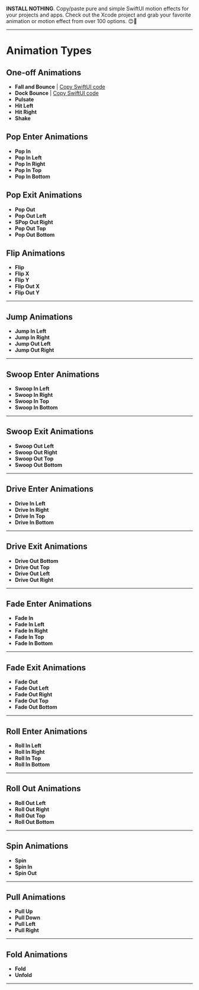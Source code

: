 **INSTALL NOTHING**. Copy/paste pure and simple SwiftUI motion effects for your projects and apps. Check out the Xcode project and grab your favorite animation or motion effect from over 100 options. 😊🎨

---

# Animation Types

## One-off Animations
- **Fall and Bounce** | [Copy SwiftUI code]()
- **Dock Bounce** | [Copy SwiftUI code]()
- **Pulsate**
- **Hit Left**
- **Hit Right**
- **Shake**

## Pop Enter Animations
- **Pop In**
- **Pop In Left**
- **Pop In Right**
- **Pop In Top**
- **Pop In Bottom**

## Pop Exit Animations
- **Pop Out**
- **Pop Out Left**
- **SPop Out Right**
- **Pop Out Top**
- **Pop Out Bottom**

## Flip Animations
- **Flip**
- **Flip X**
- **Flip Y**
- **Flip Out X**
- **Flip Out Y**

---

## Jump Animations
- **Jump In Left**
- **Jump In Right**
- **Jump Out Left**
- **Jump Out Right**

---

## Swoop Enter Animations
- **Swoop In Left**
- **Swoop In Right**
- **Swoop In Top**
- **Swoop In Bottom**

---

## Swoop Exit Animations
- **Swoop Out Left**
- **Swoop Out Right**
- **Swoop Out Top**
- **Swoop Out Bottom**

---

## Drive Enter Animations
- **Drive In Left**
- **Drive In Right**
- **Drive In Top**
- **Drive In Bottom**

---

## Drive Exit Animations
- **Drive Out Bottom**
- **Drive Out Top**
- **Drive Out Left**
- **Drive Out Right**

---

## Fade Enter Animations
- **Fade In**
- **Fade In Left**
- **Fade In Right**
- **Fade In Top**
- **Fade In Bottom**

---

## Fade Exit Animations
- **Fade Out**
- **Fade Out Left**
- **Fade Out Right**
- **Fade Out Top**
- **Fade Out Bottom**

---

## Roll Enter Animations
- **Roll In Left**
- **Roll In Right**
- **Roll In Top**
- **Roll In Bottom**

---

## Roll Out Animations
- **Roll Out Left**
- **Roll Out Right**
- **Roll Out Top**
- **Roll Out Bottom**

---

## Spin Animations
- **Spin**
- **Spin In**
- **Spin Out**

---

## Pull Animations
- **Pull Up**
- **Pull Down**
- **Pull Left**
- **Pull Right**

---

## Fold Animations
- **Fold**
- **Unfold**

---
